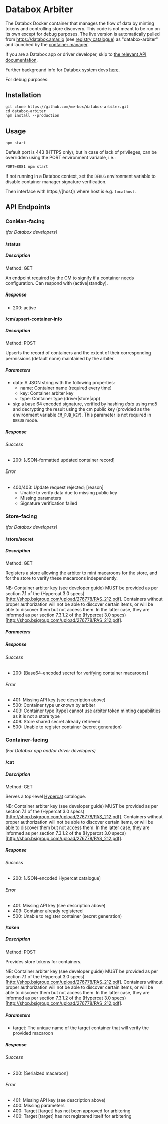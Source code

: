 # Databox Arbiter

The Databox Docker container that manages the flow of data by minting tokens and controlling store discovery. This code is not meant to be run on its own except for debug purposes. The live version is automatically pulled from https://databox.amar.io (see [registry catalogue](https://databox.amar.io/v2/_catalog)) as "databox-arbiter" and launched by the [container manager](https://github.com/me-box/databox-container-manager.git).

If you are a Databox app or driver developer, skip to [the relevant API documentation](#container-facing).

Further background info for Databox system devs [here](docs/further-info.md).


For debug purposes:

## Installation
	git clone https://github.com/me-box/databox-arbiter.git
	cd databox-arbiter
	npm install --production

## Usage
	npm start

Default port is 443 (HTTPS only), but in case of lack of privileges, can be overridden using the PORT environment variable, i.e.:

	PORT=8081 npm start

If not running in a Databox context, set the `DEBUG` environment variable to disable container manager signature verification.

Then interface with https://[host]/ where host is e.g. `localhost`.

## API Endpoints


### ConMan-facing
_(for Databox developers)_

#### /status

##### Description

Method: GET

An endpoint required by the CM to signify if a container needs configuration. Can respond with (active|standby).

##### Response

  - 200: active

#### /cm/upsert-container-info

##### Description

Method: POST

Upserts the record of containers and the extent of their corresponding permissions (default none) maintained by the arbiter.

##### Parameters

  - data: A JSON string with the following properties:
    - name: Container name (required every time)
    - key:  Container arbiter key
    - type: Container type (driver|store|app)
  - sig: a base 64 encoded signature, verified by hashing *data* using md5 and decrypting the result using the cm public key (provided as the environment variable `CM_PUB_KEY`). This parameter is not required in `DEBUG` mode.

##### Response

###### Success

  - 200: [JSON-formatted updated container record]

###### Error

  - 400/403: Update request rejected; [reason]
    - Unable to verify data due to missing public key
    - Missing parameters
    - Signature verification failed


### Store-facing
_(for Databox developers)_

#### /store/secret

##### Description

Method: GET

Registers a store allowing the arbiter to mint macaroons for the store, and for the store to verify these macaroons independently.

NB: Container arbiter key (see developer guide) MUST be provided as per section 7.1 of the (Hypercat 3.0 specs)[http://shop.bsigroup.com/upload/276778/PAS_212.pdf]. Containers without proper authorization will not be able to discover certain items, or will be able to discover them but not access them. In the latter case, they are informed as per section 7.3.1.2 of the (Hypercat 3.0 specs)[http://shop.bsigroup.com/upload/276778/PAS_212.pdf].

##### Parameters

##### Response

###### Success

  - 200: [Base64-encoded secret for verifying container macaroons]

###### Error

  - 401: Missing API key (see description above)
  - 500: Container type unknown by arbiter
  - 403: Container type [type] cannot use arbiter token minting capabilities as it is not a store type
  - 409: Store shared secret already retrieved
  - 500: Unable to register container (secret generation)


### Container-facing
_(For Databox app and/or driver developers)_

#### /cat

##### Description

Method: GET

Serves a top-level [Hypercat](http://www.hypercat.io/) catalogue.

NB: Container arbiter key (see developer guide) MUST be provided as per section 7.1 of the (Hypercat 3.0 specs)[http://shop.bsigroup.com/upload/276778/PAS_212.pdf]. Containers without proper authorization will not be able to discover certain items, or will be able to discover them but not access them. In the latter case, they are informed as per section 7.3.1.2 of the (Hypercat 3.0 specs)[http://shop.bsigroup.com/upload/276778/PAS_212.pdf].

##### Response

###### Success

  - 200: [JSON-encoded Hypercat catalogue]

###### Error

  - 401: Missing API key (see description above)
  - 409: Container already registered
  - 500: Unable to register container (secret generation)

#### /token

##### Description

Method: POST

Provides store tokens for containers.

NB: Container arbiter key (see developer guide) MUST be provided as per section 7.1 of the (Hypercat 3.0 specs)[http://shop.bsigroup.com/upload/276778/PAS_212.pdf]. Containers without proper authorization will not be able to discover certain items, or will be able to discover them but not access them. In the latter case, they are informed as per section 7.3.1.2 of the (Hypercat 3.0 specs)[http://shop.bsigroup.com/upload/276778/PAS_212.pdf].

##### Parameters

  - target: The unique name of the target container that will verify the provided macaroon

##### Response

###### Success

  - 200: [Serialzed macaroon]

###### Error

  - 401: Missing API key (see description above)
  - 400: Missing parameters
  - 400: Target [target] has not been approved for arbitering
  - 400: Target [target] has not registered itself for arbitering
